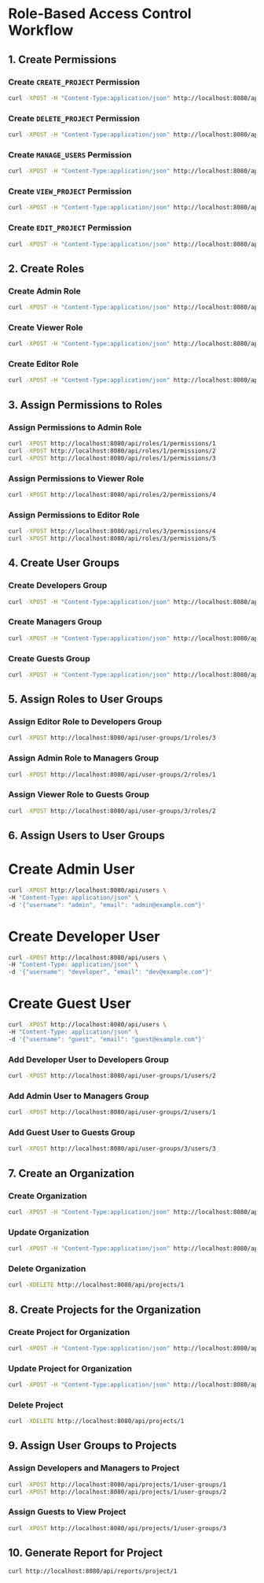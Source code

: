 
# Role-Based Access Control Workflow

## 1. Create Permissions

### Create `CREATE_PROJECT` Permission
```bash
curl -XPOST -H "Content-Type:application/json" http://localhost:8080/api/permissions -d '{"name":"CREATE_PROJECT", "description":"Permission to create a project"}'
```

### Create `DELETE_PROJECT` Permission
```bash
curl -XPOST -H "Content-Type:application/json" http://localhost:8080/api/permissions -d '{"name":"DELETE_PROJECT", "description":"Permission to delete a project"}'
```

### Create `MANAGE_USERS` Permission
```bash
curl -XPOST -H "Content-Type:application/json" http://localhost:8080/api/permissions -d '{"name":"MANAGE_USERS", "description":"Permission to manage users"}'
```

### Create `VIEW_PROJECT` Permission
```bash
curl -XPOST -H "Content-Type:application/json" http://localhost:8080/api/permissions -d '{"name":"VIEW_PROJECT", "description":"Permission to view a project"}'
```

### Create `EDIT_PROJECT` Permission
```bash
curl -XPOST -H "Content-Type:application/json" http://localhost:8080/api/permissions -d '{"name":"EDIT_PROJECT", "description":"Permission to edit a project"}'
```

## 2. Create Roles

### Create Admin Role
```bash
curl -XPOST -H "Content-Type:application/json" http://localhost:8080/api/roles -d '{"name":"Admin", "description":"Admin role"}'
```

### Create Viewer Role
```bash
curl -XPOST -H "Content-Type:application/json" http://localhost:8080/api/roles -d '{"name":"Viewer", "description":"Viewer role"}'
```

### Create Editor Role
```bash
curl -XPOST -H "Content-Type:application/json" http://localhost:8080/api/roles -d '{"name":"Editor", "description":"Editor role"}'
```

## 3. Assign Permissions to Roles

### Assign Permissions to Admin Role
```bash
curl -XPOST http://localhost:8080/api/roles/1/permissions/1
curl -XPOST http://localhost:8080/api/roles/1/permissions/2
curl -XPOST http://localhost:8080/api/roles/1/permissions/3
```

### Assign Permissions to Viewer Role
```bash
curl -XPOST http://localhost:8080/api/roles/2/permissions/4
```

### Assign Permissions to Editor Role
```bash
curl -XPOST http://localhost:8080/api/roles/3/permissions/4
curl -XPOST http://localhost:8080/api/roles/3/permissions/5
```

## 4. Create User Groups

### Create Developers Group
```bash
curl -XPOST -H "Content-Type:application/json" http://localhost:8080/api/user-groups -d '{"name":"Developers"}'
```

### Create Managers Group
```bash
curl -XPOST -H "Content-Type:application/json" http://localhost:8080/api/user-groups -d '{"name":"Managers"}'
```

### Create Guests Group
```bash
curl -XPOST -H "Content-Type:application/json" http://localhost:8080/api/user-groups -d '{"name":"Guests"}'
```

## 5. Assign Roles to User Groups

### Assign Editor Role to Developers Group
```bash
curl -XPOST http://localhost:8080/api/user-groups/1/roles/3
```

### Assign Admin Role to Managers Group
```bash
curl -XPOST http://localhost:8080/api/user-groups/2/roles/1
```

### Assign Viewer Role to Guests Group
```bash
curl -XPOST http://localhost:8080/api/user-groups/3/roles/2
```

## 6. Assign Users to User Groups

# Create Admin User
```bash
curl -XPOST http://localhost:8080/api/users \
-H "Content-Type: application/json" \
-d '{"username": "admin", "email": "admin@example.com"}'
```

# Create Developer User
```bash
curl -XPOST http://localhost:8080/api/users \
-H "Content-Type: application/json" \
-d '{"username": "developer", "email": "dev@example.com"}'
```
# Create Guest User
```bash
curl -XPOST http://localhost:8080/api/users \
-H "Content-Type: application/json" \
-d '{"username": "guest", "email": "guest@example.com"}'
```

### Add Developer User to Developers Group
```bash
curl -XPOST http://localhost:8080/api/user-groups/1/users/2
```

### Add Admin User to Managers Group
```bash
curl -XPOST http://localhost:8080/api/user-groups/2/users/1
```

### Add Guest User to Guests Group
```bash
curl -XPOST http://localhost:8080/api/user-groups/3/users/3
```

## 7. Create an Organization

### Create Organization
```bash
curl -XPOST -H "Content-Type:application/json" http://localhost:8080/api/organizations -d '{"name":"Yalova University"}'
```

### Update Organization
```bash
curl -XPOST -H "Content-Type:application/json" http://localhost:8080/api/organizations -d '{"id":1,"name":"Yalova University update"}'
```

### Delete Organization
```bash
curl -XDELETE http://localhost:8080/api/projects/1
```

## 8. Create Projects for the Organization

### Create Project for Organization
```bash
curl -XPOST -H "Content-Type:application/json" http://localhost:8080/api/projects/organization/1 -d '{"name":"Project UBS"}'
```

### Update Project for Organization
```bash
curl -XPOST -H "Content-Type:application/json" http://localhost:8080/api/projects/organization/1 -d '{"id":1, "name":"Project UBS update"}'
```

### Delete Project
```bash
curl -XDELETE http://localhost:8080/api/projects/1
```

## 9. Assign User Groups to Projects

### Assign Developers and Managers to Project
```bash
curl -XPOST http://localhost:8080/api/projects/1/user-groups/1
curl -XPOST http://localhost:8080/api/projects/1/user-groups/2
```

### Assign Guests to View Project
```bash
curl -XPOST http://localhost:8080/api/projects/1/user-groups/3
```

## 10. Generate Report for Project
```bash
curl http://localhost:8080/api/reports/project/1
```
